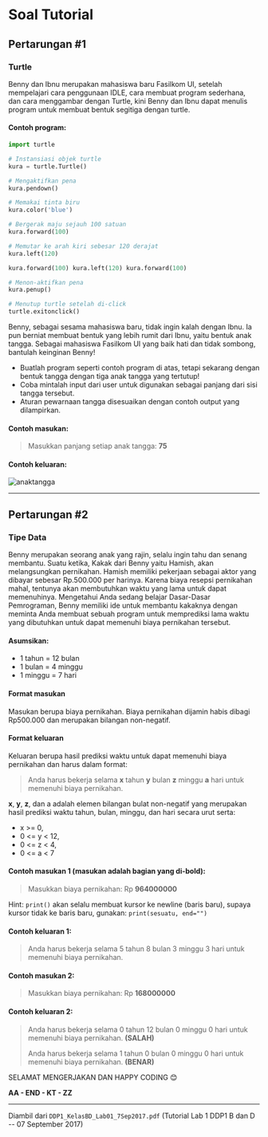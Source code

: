 # Soal Tutorial

## Pertarungan #1

### Turtle

Benny dan Ibnu merupakan mahasiswa baru Fasilkom UI, setelah mempelajari cara
penggunaan IDLE, cara membuat program sederhana, dan cara menggambar dengan
Turtle, kini Benny dan Ibnu dapat menulis program untuk membuat bentuk segitiga
dengan turtle.

#### Contoh program:

```python
import turtle

# Instansiasi objek turtle
kura = turtle.Turtle()

# Mengaktifkan pena
kura.pendown()

# Memakai tinta biru
kura.color('blue')

# Bergerak maju sejauh 100 satuan
kura.forward(100)

# Memutar ke arah kiri sebesar 120 derajat
kura.left(120)

kura.forward(100) kura.left(120) kura.forward(100)

# Menon-aktifkan pena
kura.penup()

# Menutup turtle setelah di-click
turtle.exitonclick()
```

Benny, sebagai sesama mahasiswa baru, tidak ingin kalah dengan Ibnu. Ia pun
berniat membuat bentuk yang lebih rumit dari Ibnu, yaitu bentuk anak tangga.
Sebagai mahasiswa Fasilkom UI yang baik hati dan tidak sombong, bantulah
keinginan Benny!

- Buatlah program seperti contoh program di atas, tetapi sekarang dengan
  bentuk tangga dengan tiga anak tangga yang tertutup!
- Coba mintalah input dari user untuk digunakan sebagai panjang dari sisi
  tangga tersebut.
- Aturan pewarnaan tangga disesuaikan dengan contoh output yang dilampirkan.

#### Contoh masukan:

> Masukkan panjang setiap anak tangga: **75**

#### Contoh keluaran:

![anaktangga](image01.png)

---

## Pertarungan #2

### Tipe Data

Benny merupakan seorang anak yang rajin, selalu ingin tahu dan senang membantu.
Suatu ketika, Kakak dari Benny yaitu Hamish, akan melangsungkan pernikahan.
Hamish memiliki pekerjaan sebagai aktor yang dibayar sebesar Rp.500.000 per
harinya. Karena biaya resepsi pernikahan mahal, tentunya akan membutuhkan waktu
yang lama untuk dapat memenuhinya. Mengetahui Anda sedang belajar Dasar-Dasar
Pemrograman, Benny memiliki ide untuk membantu kakaknya dengan meminta Anda
membuat sebuah program untuk memprediksi lama waktu yang dibutuhkan untuk dapat
memenuhi biaya pernikahan tersebut.

#### Asumsikan:

- 1 tahun = 12 bulan
- 1 bulan = 4 minggu
- 1 minggu = 7 hari

#### Format masukan

Masukan berupa biaya pernikahan. Biaya pernikahan dijamin habis dibagi
Rp500.000 dan merupakan bilangan non-negatif.

#### Format keluaran

Keluaran berupa hasil prediksi waktu untuk dapat memenuhi biaya pernikahan dan
harus dalam format:

> Anda harus bekerja selama **x** tahun **y** bulan **z** minggu **a** hari
> untuk memenuhi biaya pernikahan.

**x**, **y**, **z**, dan a adalah elemen bilangan bulat non-negatif yang
merupakan hasil prediksi waktu tahun, bulan, minggu, dan hari secara urut
serta:

- x >= 0,
- 0 &lt;= y &lt; 12,
- 0 &lt;= z &lt; 4,
- 0 &lt;= a &lt; 7

#### Contoh masukan 1 (masukan adalah bagian yang di-bold):

> Masukkan biaya pernikahan: Rp **964000000**

Hint: `print()` akan selalu membuat kursor ke newline (baris baru), supaya
kursor tidak ke baris baru, gunakan:
`print(sesuatu, end="")`

#### Contoh keluaran 1:

> Anda harus bekerja selama 5 tahun 8 bulan 3 minggu 3 hari untuk memenuhi
> biaya pernikahan.

#### Contoh masukan 2:

> Masukkan biaya pernikahan: Rp **168000000**

#### Contoh keluaran 2:

> Anda harus bekerja selama 0 tahun 12 bulan 0 minggu 0 hari untuk memenuhi
> biaya pernikahan. **(SALAH)**
>
> Anda harus bekerja selama 1 tahun 0 bulan 0 minggu 0 hari untuk memenuhi
> biaya pernikahan. **(BENAR)**

SELAMAT MENGERJAKAN DAN HAPPY CODING 😊

**AA - END - KT - ZZ**

---

Diambil dari `DDP1_KelasBD_Lab01_7Sep2017.pdf` (Tutorial Lab 1 DDP1 B dan D --
07 September 2017)
